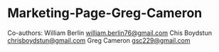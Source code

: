 # Marketing-Page-Greg-Cameron

Co-authors:
William Berlin william.berlin76@gmail.com
Chis Boydstun chrisboydstun@gmail.com
Greg Cameron gsc229@gmail.com

